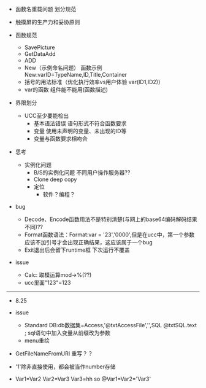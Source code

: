 - 函数名重载问题 划分规范
- 触摸屏的生产力和妥协原则
- 函数规范
  - SavePicture
  - GetDataAdd
  - ADD
  - New（示例命名问题） 函数示例New:varID=TypeName,ID,Title,Container
  - 括号的用法标准（优化执行效率vs用户体验 var(ID1,ID2)）
  - var的函数 组件能不能用(函数描述)
- 界限划分
  - UCC至少要能检出
    - 基本语法错误 语句形式不符合函数要求
    - 变量 使用未声明的变量、未出现的ID等
    - 变量与函数要求相吻合

- 思考
  - 实例化问题
    - B/S的实例化问题 不同用户操作服务器??
    - Clone deep copy
    - 定位
      - 软件？编程？

- bug
  - Decode、Encode函数用法不是特别清楚(与网上的base64编码解码结果不同)??
  - Format函数语法：Format:var = '23','0000',但是在ucc中，第一个参数应该不加引号才会出现正确结果，这应该属于一个bug
  - Exit退出后会留下runtime框 下次运行不覆盖
- issue
  - Calc: 取模运算mod->%(??)
  - ucc里面"123"=123
-------------------------------------------------------------------------------
- 8.25
- issue
  - Standard  DB:db数据集=Access,'@txtAccessFile','',SQL @txtSQL.text ; sql语句中加入变量从前缀改为参数
  - menu重绘

- GetFileNameFromURI 重写？？

- '1'除非直接使用，都会被当作number存储
- Var1=Var2 Var2=Var3 Var3=hh so @Var1=Var2='Var3'
